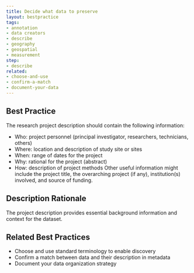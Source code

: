 ```yaml
---
title: Decide what data to preserve
layout: bestpractice
tags:
- annotation
- data creators
- describe
- geography
- geospatial
- measurement
step:
- describe
related:
- choose-and-use
- confirm-a-match
- document-your-data
---
```

## Best Practice
The research project description should contain the following information:

- Who: project personnel (principal investigator, researchers, technicians, others)
- Where: location and description of study site or sites
- When: range of dates for the project
- Why: rational for the project (abstract)
- How: description of project methods
Other useful information might include the project title, the overarching project (if any), institution(s) involved, and source of funding.

## Description Rationale
The project description provides essential background information and context for the dataset.

## Related Best Practices
- Choose and use standard terminology to enable discovery
- Confirm a match between data and their description in metadata
- Document your data organization strategy
